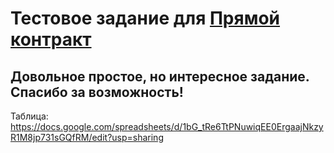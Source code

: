 # Тестовое задание для [Прямой контракт][1]
Довольное простое, но интересное задание.\
Спасибо за возможность!
---
Таблица: https://docs.google.com/spreadsheets/d/1bG_tRe6TtPNuwiqEE0ErgaajNkzyR1M8jp731sGQfRM/edit?usp=sharing

[1]: https://dcontract.ru
